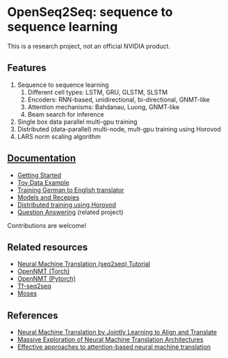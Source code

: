 # OpenSeq2Seq: sequence to sequence learning
This is a research project, not an official NVIDIA product.

## Features
1. Sequence to sequence learning
   1. Different cell types: LSTM, GRU, GLSTM, SLSTM
   2. Encoders: RNN-based, unidirectional, bi-directional, GNMT-like
   3. Attention mechanisms: Bahdanau, Luong, GNMT-like
   4. Beam search for inference
2. Single box data parallel multi-gpu training
3. Distributed (data-parallel) multi-node, mult-gpu training using Horovod
4. LARS norm scaling algorithm


## [Documentation](https://github.com/NVIDIA/OpenSeq2Seq/wiki)

* [Getting Started](https://github.com/NVIDIA/OpenSeq2Seq/wiki/Getting-started)
* [Toy Data Example](https://github.com/NVIDIA/OpenSeq2Seq/wiki/Toy-data-example)
* [Training German to English translator](https://github.com/NVIDIA/OpenSeq2Seq/wiki/Training-German-to-English-translator)
* [Models and Recepies](https://github.com/NVIDIA/OpenSeq2Seq/wiki/Models-and-Recepies)
* [Distributed training using Horovod](https://github.com/NVIDIA/OpenSeq2Seq/wiki/Distributed-training)
* [Question Answering](https://github.com/NVIDIA/OpenSeq2Seq/blob/master/QuestionAnswering/README.md) (related project)

Contributions are welcome!

## Related resources
* [Neural Machine Translation (seq2seq) Tutorial](https://github.com/tensorflow/nmt)
* [OpenNMT (Torch)](http://opennmt.net/)
* [OpenNMT (Pytorch)](https://github.com/OpenNMT/OpenNMT-py)
* [Tf-seq2seq](https://github.com/google/seq2seq)
* [Moses](http://www.statmt.org/moses/)

## References
* [Neural Machine Translation by Jointly Learning to Align and Translate](https://arxiv.org/abs/1409.0473)
* [Massive Exploration of Neural Machine Translation Architectures](https://arxiv.org/abs/1703.03906)
* [Effective approaches to attention-based neural machine translation](https://arxiv.org/abs/1508.04025)
